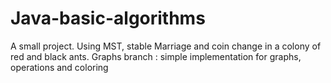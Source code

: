 # Java-basic-algorithms
A small project. Using MST, stable Marriage and coin change in a colony of red and black ants.
Graphs branch : simple implementation for graphs, operations and coloring
